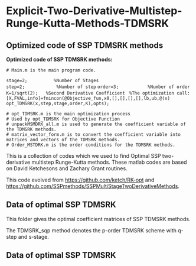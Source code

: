 # Explicit-Two-Derivative-Multistep-Runge-Kutta-Methods-TDMSRK

## Optimized code of  SSP TDMSRK methods
 
__Optimized code of SSP TDMSRK methods:__

    # Main.m is the main program code.
`stage=2;          %Number of Stages `   
`step=2;            %Number of step`
`order=3;           %Number of order`
`K=1/sqrt(2);   %Second Derivative Coefficient `
`%The optimization call:`
`[X,FVAL,info]=fmincon(@Objective_fun,x0,[],[],[],[],lb,ub,@(x) opt_TDMSRK(x,step,stage,order,K),opts);`

    # opt_TDMSRK.m is the main optimization process
    # Used by opt_TDMSRK for Objective Function
    # unpackMSMDRK_all.m is used to generate the coefficient variable of the TDMSRK methods.
    # matrix_vector_form.m is to convert the coefficient variable into matrices and vectors of the TDMSRK methods.
    # Order_MSTDRK.m is the order conditions for the TDMSRK methods.
 

This is a collection of codes which we used to find Optimal SSP two-derivative multistep Runge-Kutta methods.
These matlab codes are based on David Ketchesons and Zachary Grant routines. 

This code evolved from https://github.com/ketch/RK-opt and https://github.com/SSPmethods/SSPMultiStageTwoDerivativeMethods.

## Data of optimal SSP TDMSRK

This folder gives the optimal coefficient matrices of SSP TDMSRK methods.

The TDMSRK_sqp method denotes the p-order TDMSRK scheme with q-step and s-stage.

## Data of optimal SSP TDMSRK
